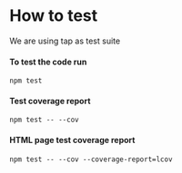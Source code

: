 # How to test

We are using tap as test suite

#### To test the code run

```
npm test
```

#### Test coverage report

```
npm test -- --cov
```


#### HTML page test coverage report

```
npm test -- --cov --coverage-report=lcov
```
